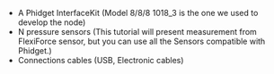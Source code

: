  
- A Phidget InterfaceKit (Model 8/8/8 1018_3 is the one we used to develop the node)
- N pressure sensors (This tutorial will present measurement from FlexiForce sensor, but you can use all the Sensors compatible with Phidget.)
- Connections cables (USB, Electronic cables)





